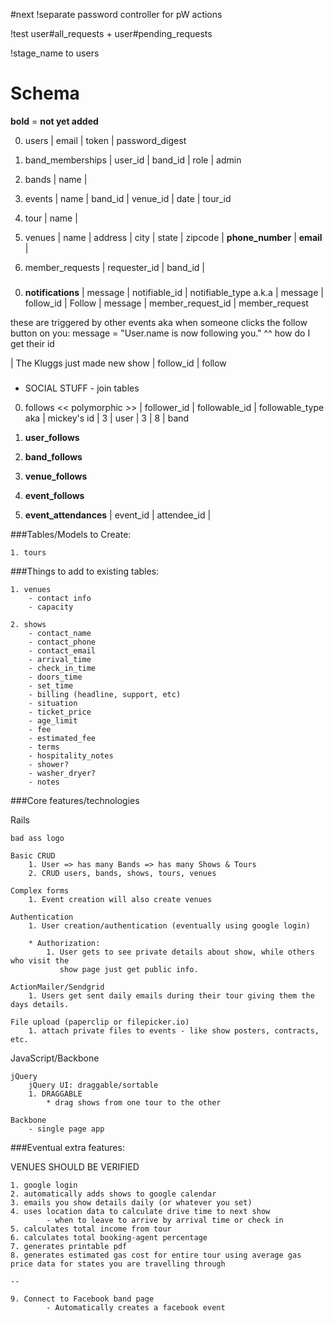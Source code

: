 #next
!separate password controller for pW actions

!test user#all_requests + user#pending_requests

!stage_name to users

# Schema

**bold** = **not yet added**

0. users
| email | token | password_digest

  0. band_memberships
  | user_id | band_id | role | admin

0. bands
| name |

0. events
| name | band_id | venue_id | date | tour_id
   
0. tour
| name |

0. venues
| name | address | city | state | zipcode | **phone_number** | **email** |

0. member_requests
| requester_id | band_id |  

###

0. **notifications**
| message | notifiable_id | notifiable_type
a.k.a
| message | follow_id | Follow
| message | member_request_id | member_request 

these are triggered by other events
aka
when someone clicks the follow button on you:
message = "User.name is now following you."
^^ how do I get their id

| The Kluggs just made new show | follow_id | follow

###
* SOCIAL STUFF - join tables

0. follows << polymorphic >>
| follower_id | followable_id | followable_type
aka
| mickey's id | 3 | user
| 3 | 8 | band
0. **user_follows** 
0. **band_follows**
0. **venue_follows**
0. **event_follows**


0. **event_attendances**
| event_id | attendee_id |

###Tables/Models to Create:

	1. tours

###Things to add to existing tables: 

	1. venues
		- contact info
		- capacity
	
	2. shows
	    - contact_name
		- contact_phone
		- contact_email
		- arrival_time
		- check_in_time
		- doors_time
		- set_time
		- billing (headline, support, etc) 
		- situation
		- ticket_price
		- age_limit
		- fee
		- estimated_fee
		- terms
		- hospitality_notes
		- shower?
		- washer_dryer?
		- notes
		
###Core features/technologies

 Rails

    bad ass logo
    
	Basic CRUD
		1. User => has many Bands => has many Shows & Tours
		2. CRUD users, bands, shows, tours, venues
    
	Complex forms
		1. Event creation will also create venues
    
	Authentication
		1. User creation/authentication (eventually using google login)
		
		* Authorization:
			1. User gets to see private details about show, while others who visit the
			   show page just get public info.
    
	ActionMailer/Sendgrid
		1. Users get sent daily emails during their tour giving them the days details. 
    
	File upload (paperclip or filepicker.io)
		1. attach private files to events - like show posters, contracts, etc.
	

JavaScript/Backbone

    jQuery
        jQuery UI: draggable/sortable
		1. DRAGGABLE
			* drag shows from one tour to the other
			
    Backbone
		- single page app		
		
###Eventual extra features:

VENUES SHOULD BE VERIFIED

	1. google login
	2. automatically adds shows to google calendar
	3. emails you show details daily (or whatever you set)
	4. uses location data to calculate drive time to next show
			- when to leave to arrive by arrival time or check in
	5. calculates total income from tour
	6. calculates total booking-agent percentage
	7. generates printable pdf
	8. generates estimated gas cost for entire tour using average gas price data for states you are travelling through
	
	--
	
	9. Connect to Facebook band page 
			- Automatically creates a facebook event
		
	
